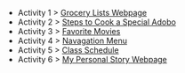 

- Activity 1 > [Grocery Lists Webpage](./Activity%201%20~%20Grocery%20Lists.html)
- Activity 2 > [Steps to Cook a Special Adobo](./Activity%202%20~%20Step-To%20Cook%20A%20DIsh.html)
- Activity 3 > [Favorite Movies](./Activity%203%20~%20favorite-movie-genres.html)
- Activity 4 > [Navagation Menu](./Acitivity%204%20~%20Navigation%20menu.html)
- Activity 5 > [Class Schedule](./Acitivity%205%20~%20Class%20schedule.html)
- Activity 6 > [My Personal Story Webpage](./Acitivity%206%20~%20My%20personal%20webpage%20using%20lists.html)
